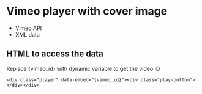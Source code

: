 # Vimeo player with cover image

* Vimeo API
* XML data

## HTML to access the data

Replace {vimeo_id} with dynamic variable to get the video ID

`<div class="player" data-embed="{vimeo_id}"><div class="play-button"></div></div>`
